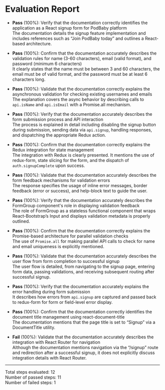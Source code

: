 # Evaluation Report

- **Pass** (100%): Verify that the documentation correctly identifies the application as a React signup form for PodBaby platform  
  The documentation details the signup feature implementation and includes references such as “Join PodBaby today” and outlines a React-based architecture.

- **Pass** (100%): Confirm that the documentation accurately describes the validation rules for name (3-60 characters), email (valid format), and password (minimum 6 characters)  
  It clearly states that the name must be between 3 and 60 characters, the email must be of valid format, and the password must be at least 6 characters long.

- **Pass** (100%): Validate that the documentation correctly explains the asynchronous validation for checking existing usernames and emails  
  The explanation covers the async behavior by describing calls to `api.isName` and `api.isEmail` with a Promise.all mechanism.

- **Pass** (100%): Verify that the documentation accurately describes the form submission process and API interaction  
  The process is explained in detail including disabling the signup button during submission, sending data via `api.signup`, handling responses, and dispatching the appropriate Redux action.

- **Pass** (100%): Confirm that the documentation correctly explains the Redux integration for state management  
  The integration with Redux is clearly presented. It mentions the use of redux-form, state slicing for the form, and the dispatch of `auth.signupComplete` upon success.

- **Pass** (100%): Validate that the documentation accurately describes the form feedback mechanisms for validation errors  
  The response specifies the usage of inline error messages, border feedback (error or success), and help-block text to guide the user.

- **Pass** (100%): Verify that the documentation accurately describes the FormGroup component's role in displaying validation feedback  
  The role of FormGroup as a stateless functional component that wraps React-Bootstrap’s Input and displays validation metadata is properly outlined.

- **Pass** (100%): Confirm that the documentation correctly explains the Promise-based architecture for parallel validation checks  
  The use of `Promise.all` for making parallel API calls to check for name and email uniqueness is explicitly mentioned.

- **Pass** (100%): Validate that the documentation accurately describes the user flow from form completion to successful signup  
  The user flow is detailed, from navigating to the signup page, entering form data, passing validations, and receiving subsequent routing after successful signup.

- **Pass** (100%): Verify that the documentation accurately explains the error handling during form submission  
  It describes how errors from `api.signup` are captured and passed back to redux-form for form or field-level error display.

- **Pass** (100%): Confirm that the documentation correctly identifies the document title management using react-document-title  
  The documentation mentions that the page title is set to “Signup” via a DocumentTitle utility.

- **Fail** (100%): Validate that the documentation accurately describes the integration with React Router for navigation  
  Although the documentation mentions navigation via the “/signup” route and redirection after a successful signup, it does not explicitly discuss integration details with React Router.

---

Total steps evaluated: 12  
Number of passed steps: 11  
Number of failed steps: 1